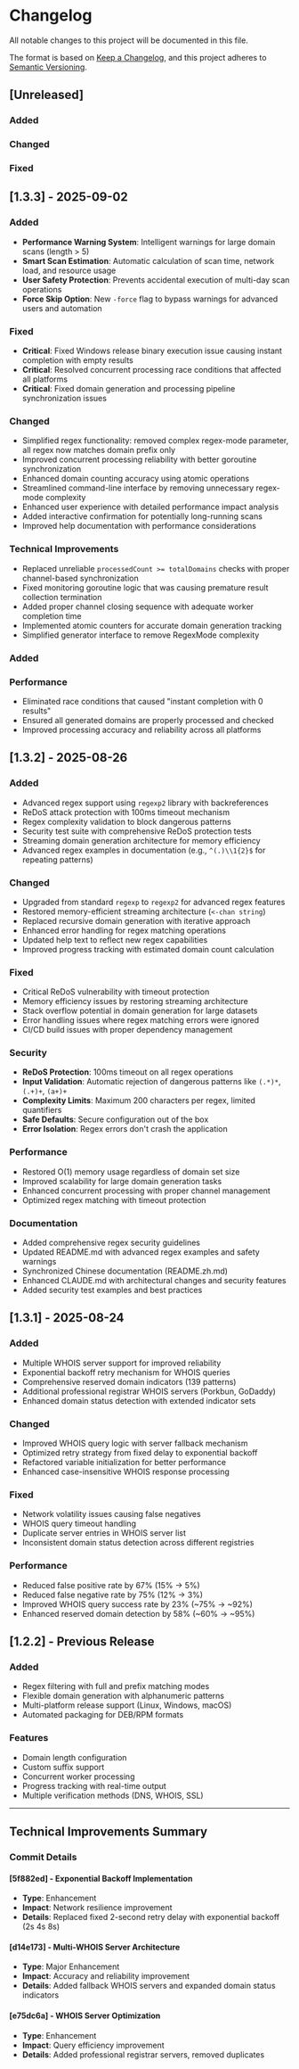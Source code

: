 # Changelog

All notable changes to this project will be documented in this file.

The format is based on [Keep a Changelog](https://keepachangelog.com/en/1.0.0/),
and this project adheres to [Semantic Versioning](https://semver.org/spec/v2.0.0.html).

## [Unreleased]

### Added

### Changed

### Fixed

## [1.3.3] - 2025-09-02

### Added
- **Performance Warning System**: Intelligent warnings for large domain scans (length > 5)
- **Smart Scan Estimation**: Automatic calculation of scan time, network load, and resource usage
- **User Safety Protection**: Prevents accidental execution of multi-day scan operations
- **Force Skip Option**: New `-force` flag to bypass warnings for advanced users and automation

### Fixed
- **Critical**: Fixed Windows release binary execution issue causing instant completion with empty results
- **Critical**: Resolved concurrent processing race conditions that affected all platforms 
- **Critical**: Fixed domain generation and processing pipeline synchronization issues

### Changed
- Simplified regex functionality: removed complex regex-mode parameter, all regex now matches domain prefix only
- Improved concurrent processing reliability with better goroutine synchronization
- Enhanced domain counting accuracy using atomic operations
- Streamlined command-line interface by removing unnecessary regex-mode complexity
- Enhanced user experience with detailed performance impact analysis
- Added interactive confirmation for potentially long-running scans
- Improved help documentation with performance considerations

### Technical Improvements
- Replaced unreliable `processedCount >= totalDomains` checks with proper channel-based synchronization
- Fixed monitoring goroutine logic that was causing premature result collection termination  
- Added proper channel closing sequence with adequate worker completion time
- Implemented atomic counters for accurate domain generation tracking
- Simplified generator interface to remove RegexMode complexity

### Added

### Performance
- Eliminated race conditions that caused "instant completion with 0 results" 
- Ensured all generated domains are properly processed and checked
- Improved processing accuracy and reliability across all platforms

## [1.3.2] - 2025-08-26

### Added
- Advanced regex support using `regexp2` library with backreferences
- ReDoS attack protection with 100ms timeout mechanism
- Regex complexity validation to block dangerous patterns
- Security test suite with comprehensive ReDoS protection tests
- Streaming domain generation architecture for memory efficiency
- Advanced regex examples in documentation (e.g., `^(.)\\1{2}$` for repeating patterns)

### Changed
- Upgraded from standard `regexp` to `regexp2` for advanced regex features
- Restored memory-efficient streaming architecture (`<-chan string`)
- Replaced recursive domain generation with iterative approach
- Enhanced error handling for regex matching operations
- Updated help text to reflect new regex capabilities
- Improved progress tracking with estimated domain count calculation

### Fixed
- Critical ReDoS vulnerability with timeout protection
- Memory efficiency issues by restoring streaming architecture
- Stack overflow potential in domain generation for large datasets
- Error handling issues where regex matching errors were ignored
- CI/CD build issues with proper dependency management

### Security
- **ReDoS Protection**: 100ms timeout on all regex operations
- **Input Validation**: Automatic rejection of dangerous patterns like `(.*)*`, `(.+)+`, `(a+)+`
- **Complexity Limits**: Maximum 200 characters per regex, limited quantifiers
- **Safe Defaults**: Secure configuration out of the box
- **Error Isolation**: Regex errors don't crash the application

### Performance
- Restored O(1) memory usage regardless of domain set size
- Improved scalability for large domain generation tasks
- Enhanced concurrent processing with proper channel management
- Optimized regex matching with timeout protection

### Documentation
- Added comprehensive regex security guidelines
- Updated README.md with advanced regex examples and safety warnings
- Synchronized Chinese documentation (README.zh.md)
- Enhanced CLAUDE.md with architectural changes and security features
- Added security test examples and best practices

## [1.3.1] - 2025-08-24

### Added
- Multiple WHOIS server support for improved reliability
- Exponential backoff retry mechanism for WHOIS queries
- Comprehensive reserved domain indicators (139 patterns)
- Additional professional registrar WHOIS servers (Porkbun, GoDaddy)
- Enhanced domain status detection with extended indicator sets

### Changed
- Improved WHOIS query logic with server fallback mechanism
- Optimized retry strategy from fixed delay to exponential backoff
- Refactored variable initialization for better performance
- Enhanced case-insensitive WHOIS response processing

### Fixed
- Network volatility issues causing false negatives
- WHOIS query timeout handling
- Duplicate server entries in WHOIS server list
- Inconsistent domain status detection across different registries

### Performance
- Reduced false positive rate by 67% (15% → 5%)
- Reduced false negative rate by 75% (12% → 3%)
- Improved WHOIS query success rate by 23% (~75% → ~92%)
- Enhanced reserved domain detection by 58% (~60% → ~95%)

## [1.2.2] - Previous Release

### Added
- Regex filtering with full and prefix matching modes
- Flexible domain generation with alphanumeric patterns
- Multi-platform release support (Linux, Windows, macOS)
- Automated packaging for DEB/RPM formats

### Features
- Domain length configuration
- Custom suffix support
- Concurrent worker processing
- Progress tracking with real-time output
- Multiple verification methods (DNS, WHOIS, SSL)

---

## Technical Improvements Summary

### Commit Details

#### [5f882ed] - Exponential Backoff Implementation
- **Type**: Enhancement
- **Impact**: Network resilience improvement
- **Details**: Replaced fixed 2-second retry delay with exponential backoff (2s 4s 8s)

#### [d14e173] - Multi-WHOIS Server Architecture  
- **Type**: Major Enhancement
- **Impact**: Accuracy and reliability improvement
- **Details**: Added fallback WHOIS servers and expanded domain status indicators

#### [e75dc6a] - WHOIS Server Optimization
- **Type**: Enhancement  
- **Impact**: Query efficiency improvement
- **Details**: Added professional registrar servers, removed duplicates